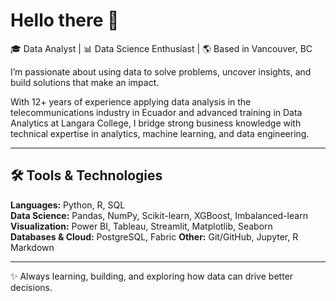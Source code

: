 # Hello there 👋

🎓 Data Analyst | 📊 Data Science Enthusiast | 🌎 Based in Vancouver, BC  

I’m passionate about using data to solve problems, uncover insights, and build solutions that make an impact. 

With 12+ years of experience applying data analysis in the telecommunications industry in Ecuador and advanced training in Data Analytics at Langara College, I bridge strong business knowledge with technical expertise in analytics, machine learning, and data engineering.  

---

## 🛠️ Tools & Technologies  

**Languages:** Python, R, SQL  
**Data Science:** Pandas, NumPy, Scikit-learn, XGBoost, Imbalanced-learn  
**Visualization:** Power BI, Tableau, Streamlit, Matplotlib, Seaborn  
**Databases & Cloud:** PostgreSQL, Fabric
**Other:** Git/GitHub, Jupyter, R Markdown 

---

✨ Always learning, building, and exploring how data can drive better decisions.  
